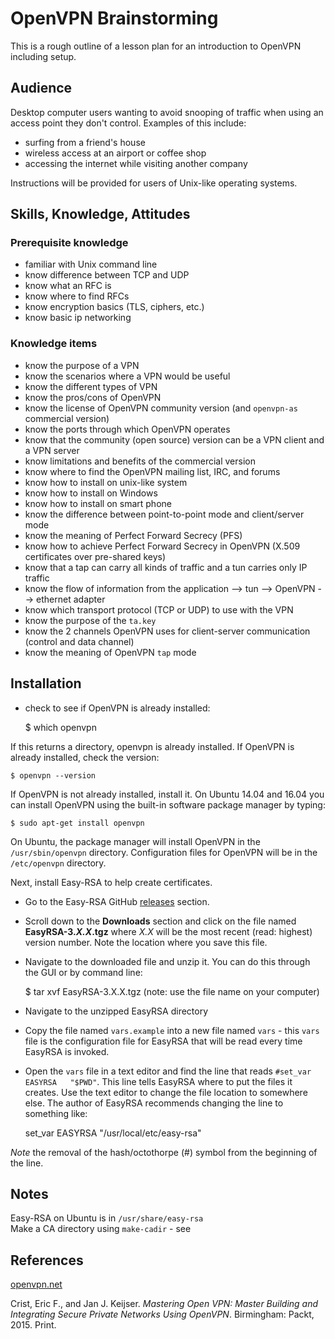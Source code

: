 # OpenVPN Brainstorming

This is a rough outline of a lesson plan for an introduction to OpenVPN including setup.

## Audience

Desktop computer users wanting to avoid snooping of traffic when using an access point they don't control. Examples of this include:

* surfing from a friend's house
* wireless access at an airport or coffee shop
* accessing the internet while visiting another company

Instructions will be provided for users of Unix-like operating systems.

## Skills, Knowledge, Attitudes

### Prerequisite knowledge

* familiar with Unix command line
* know difference between TCP and UDP
* know what an RFC is
* know where to find RFCs
* know encryption basics (TLS, ciphers, etc.)
* know basic ip networking

### Knowledge items

* know the purpose of a VPN
* know the scenarios where a VPN would be useful
* know the different types of VPN
* know the pros/cons of OpenVPN
* know the license of OpenVPN community version (and `openvpn-as` commercial version)
* know the ports through which OpenVPN operates
* know that the community (open source) version can be a VPN client and a VPN server
* know limitations and benefits of the commercial version
* know where to find the OpenVPN mailing list, IRC, and forums
* know how to install on unix-like system
* know how to install on Windows
* know how to install on smart phone
* know the difference between point-to-point mode and client/server mode
* know the meaning of Perfect Forward Secrecy (PFS)
* know how to achieve Perfect Forward Secrecy in OpenVPN (X.509 certificates over pre-shared keys)
* know that a tap can carry all kinds of traffic and a tun carries only IP traffic
* know the flow of information from the application --> tun --> OpenVPN --> ethernet adapter
* know which transport protocol (TCP or UDP) to use with the VPN
* know the purpose of the `ta.key`
* know the 2 channels OpenVPN uses for client-server communication (control and data channel)
* know the meaning of OpenVPN `tap` mode

## Installation

* check to see if OpenVPN is already installed:

	$ which openvpn

If this returns a directory, openvpn is already installed. If OpenVPN is already installed, check the version:

	$ openvpn --version

If OpenVPN is not already installed, install it. On Ubuntu 14.04 and 16.04 you can install OpenVPN using the built-in software package manager by typing:

	$ sudo apt-get install openvpn

On Ubuntu, the package manager will install OpenVPN in the `/usr/sbin/openvpn` directory. Configuration files for OpenVPN will be in the `/etc/openvpn` directory.

Next, install Easy-RSA to help create certificates.

* Go to the Easy-RSA GitHub [releases][easyrsa] section.     
* Scroll down to the **Downloads** section and click on the file named **EasyRSA-3._X.X_.tgz** where _X.X_ will be the most recent (read: highest) version number. Note the location where you save this file.
* Navigate to the downloaded file and unzip it. You can do this through the GUI or by command line:

	$ tar xvf EasyRSA-3.X.X.tgz   (note: use the file name on your computer)

* Navigate to the unzipped EasyRSA directory
* Copy the file named `vars.example` into a new file named `vars` - this `vars` file is the configuration file for EasyRSA that will be read every time EasyRSA is invoked.
* Open the `vars` file in a text editor and find the line that reads `#set_var EASYRSA   "$PWD"`. This line tells EasyRSA where to put the files it creates. Use the text editor to change the file location to somewhere else. The author of EasyRSA recommends changing the line to something like:


	set_var EASYRSA		"/usr/local/etc/easy-rsa"

_Note_ the removal of the hash/octothorpe (#) symbol from the beginning of the line.



## Notes

Easy-RSA on Ubuntu is in `/usr/share/easy-rsa`    
Make a CA directory using `make-cadir` - see 

## References

[openvpn.net][openvpn]

Crist, Eric F., and Jan J. Keijser. _Mastering Open VPN: Master Building and Integrating Secure Private Networks Using OpenVPN_. Birmingham: Packt, 2015. Print.

[openvpn]:https://openvpn.net/index.php/open-source.html
[easyrsa]:https://github.com/OpenVPN/easy-rsa/releases
